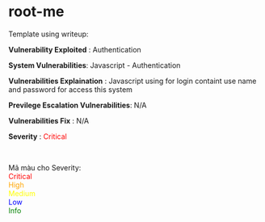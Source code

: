 # root-me

Template using writeup:


**Vulnerability Exploited** : Authentication

**System Vulnerabilities**: Javascript - Authentication

**Vulnerabilities Explaination** : Javascript using for login containt use name and password for access this system

**Previlege Escalation Vulnerabilities**: N/A

**Vulnerabilities Fix** : N/A

**Severity** : <span style="color: red">Critical</span> 

</br >

Mã màu cho Severity:  
<span style="color: red">Critical</span>  
<span style="color: orange">High</span>  
<span style="color: yellow">Medium</span>  
<span style="color: blue">Low</span>  
<span style="color: green">Info</span>  

